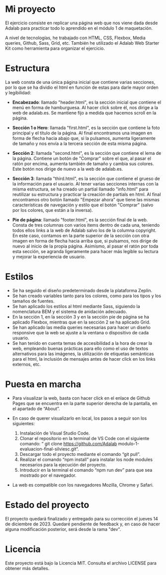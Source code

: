 # Mi proyecto

El ejercicio consiste en replicar una página web que nos viene dada desde Adalab para practicar todo lo aprendido en el módulo 1 de maquetación.

A nivel de tecnologías, he trabajado con HTML, CSS, Flexbox, Media queries, Github, Sass, Grid, etc. También he utilizado el Adalab Web Starter Kit como herramienta para organizar el ejercicio.

# Estructura

La web consta de una única página inicial que contiene varias secciones, por lo que se ha dividio el html en función de estas para darle mayor orden y legibilidad: 

- __Encabezado__: llamado "header.html", es la sección inicial que contiene el menú en forma de hamburguesa. Al hacer click sobre él, nos dirige a la web de adalab.es. Se mantiene fijo a medida que hacemos scroll en la página.

- __Sección 1 o Hero__: llamada "first.html", es la sección que contiene la foto principal y el título de la página. Al final encontramos una imagen en forma de flecha hacia abajo que, si la pulsamos, aumenta ligeramente de tamaño y nos envía a la tercera sección de esta misma página.

- __Sección 2__: llamada "second.html", es la sección que contiene el lema de la página. Contiene un botón de "Comprar" sobre el que, al pasar el ratón por encima, aumenta también de tamaño y cambia sus colores. Este botón nos dirige de nuevo a la web de adalab.es.

- __Sección 3__: llamada "third.html", es la sección que contiene el grueso de la información para el usuario. Al tener varias secciones internas con la misma estructura, se ha creado un partial llamado "info.html" para reutilizar su estructura y practicar la creación de partials en html. Al final encontramos otro botón llamado "Empezar ahora" que tiene las mismas características de navegación y estilo que el botón "Comprar" (salvo por los colores, que están a la inversa).

- __Pie de página__: llamado "footer.html", es la sección final de la web. Consta de tres columnas con varios items dentro de cada una, teniendo todos ellos links a la web de Adalab salvo los de la columna copyright. En este caso, contamos en la parte superior de la sección con otra imagen en forma de flecha hacia arriba que, si pulsamos, nos dirige de nuevo al inicio de la propia página. Asimismo, al pasar el ratón por toda esta sección, se agranda ligeramente para hacer más legible su lectura y mejorar la experiencia de usuario.

# Estilos

- Se ha seguido el diseño predeterminado desde la plataforma Zeplin.
- Se han creado variables tanto para los colores, como para los tipos y los tamaños de fuentes.
- Se han aplicado los estilos al html mediante Sass, siguiendo la nomenclatura BEM y el sistema de anidación adecuado.
- En la sección 1, en la sección 3 y en la sección pie de página se ha aplicado Flexbox, mientras que en la sección 2 se ha aplicado Grid.
- Se han aplicado las media queries necesarias para hacer un diseño responsive que la web se ajuste a la ventana o dispositivo de cada usuario.
- Se han tenido en cuenta temas de accesibilidad a la hora de crear la web, empleando buenas prácticas para ello como el uso de textos alternativos para las imágenes, la utilización de etiquetas semánticas para el html, la inclusión de mensajes antes de hacer click en los links externos, etc.

# Puesta en marcha 

- Para visualizar la web, basta con hacer click en el enlace de Github Pages que se encuentra en la parte superior derecha de la pantalla, en el apartado de “About”. 

- En caso de querer visualizarlo en local, los pasos a seguir son los siguientes:

    1. Instalación de Visual Studio Code.
    2. Clonar el repositorio en la terminal de VS Code con el siguiente comando: “ git clone https://github.com/Adalab modulo-1-evaluacion-final-silviesc.git“.
    3. Descargar todo el proyecto mediante el comando “git pull”.
    4. Realizar el comando “npm install” para instalar los node modules necesarios para la ejecución del proyecto.
    5. Introducir en la terminal el comando “npm run dev” para que sea mostrado por el navegador.

- La web es compatible con los navegadores Mozilla, Chrome y Safari. 

# Estado del proyecto

El proyecto quedará finalizado y entregado para su corrección el jueves 14 de diciembre de 2023. Quedaré pendiente de feedback y, en caso de hacer alguna modificación posterior, será desde la rama "dev". 

# Licencia

Este proyecto está bajo la Licencia MIT. Consulta el archivo LICENSE para obtener más detalles.

